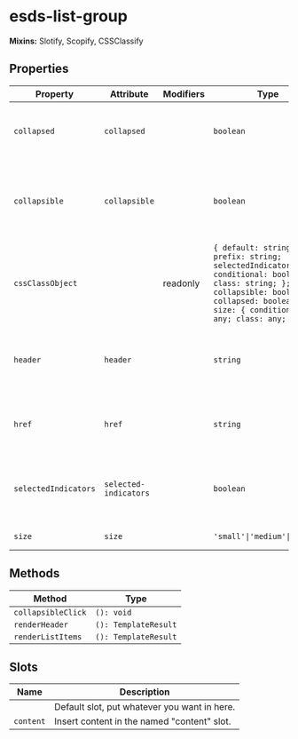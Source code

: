 # esds-list-group

**Mixins:** Slotify, Scopify, CSSClassify

## Properties

| Property             | Attribute             | Modifiers | Type                                             | Default | Description                                      |
|----------------------|-----------------------|-----------|--------------------------------------------------|---------|--------------------------------------------------|
| `collapsed`          | `collapsed`           |           | `boolean`                                        | false   | If true, hides child esds-list-item elements     |
| `collapsible`        | `collapsible`         |           | `boolean`                                        | false   | If true, enables a visibility toggle for child esds-list-item elements |
| `cssClassObject`     |                       | readonly  | `{ default: string; prefix: string; selectedIndicators: { conditional: boolean; class: string; }; collapsible: boolean; collapsed: boolean; size: { conditional: any; class: any; }; }` |         |                                                  |
| `header`             | `header`              |           | `string`                                         |         | Header text displayed above the child esds-list-item elements |
| `href`               | `href`                |           | `string`                                         |         | If provided the header will include a link to the given href |
| `selectedIndicators` | `selected-indicators` |           | `boolean`                                        | false   | If true, shows selected state on child list items |
| `size`               | `size`                |           | `'small'\|'medium'\|'large'`                     |         | The size of the list item                        |

## Methods

| Method             | Type                 |
|--------------------|----------------------|
| `collapsibleClick` | `(): void`           |
| `renderHeader`     | `(): TemplateResult` |
| `renderListItems`  | `(): TemplateResult` |

## Slots

| Name      | Description                                  |
|-----------|----------------------------------------------|
|           | Default slot, put whatever you want in here. |
| `content` | Insert content in the named "content" slot.  |
